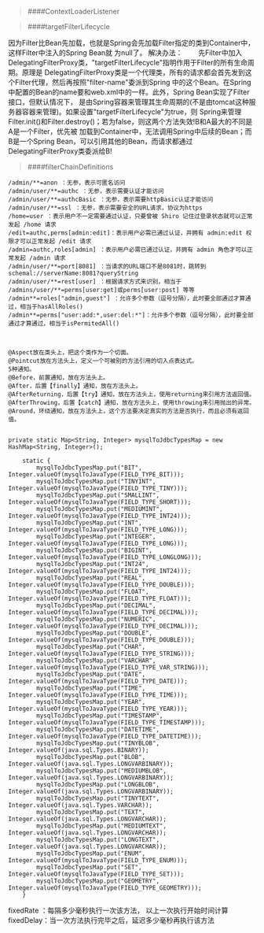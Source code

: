 >####ContextLoaderListener


>####targetFilterLifecycle

因为Filter比Bean先加载，也就是Spring会先加载Filter指定的类到Container中，这样Filter中注入的Spring Bean就 
为null了。 
解决办法： 
  先Filter中加入DelegatingFilterProxy类，"targetFilterLifecycle"指明作用于Filter的所有生命周期。原理是 
DelegatingFilterProxy类是一个代理类，所有的请求都会首先发到这个Filter代理，然后再按照"filter-name"委派到Spring 
中的这个Bean。在Spring中配置的Bean的name要和web.xml中的一样。此外，Spring Bean实现了Filter接口，但默认情况下， 
是由Spring容器来管理其生命周期的(不是由tomcat这种服务器容器来管理)。如果设置"targetFilterLifecycle"为true，则 
Spring来管理Filter.init()和Filter.destroy()；若为false，则这两个方法失效!B和A最大的不同是A是一个Filter，优先被 
加载到Container中，无法调用Spring中后续的Bean；而B是一个Spring Bean，可以引用其他的Bean，而请求都通过 
DelegatingFilterProxy类委派给B!

>####filterChainDefinitions
  
    /admin/**=anon ：无参，表示可匿名访问
    /admin/user/**=authc ：无参，表示需要认证才能访问
    /admin/user/**=authcBasic ：无参，表示需要httpBasic认证才能访问
    /admin/user/**=ssl ：无参，表示需要安全的URL请求，协议为https
    /home=user ：表示用户不一定需要通过认证，只要曾被 Shiro 记住过登录状态就可以正常发起 /home 请求
    /edit=authc,perms[admin:edit]：表示用户必需已通过认证，并拥有 admin:edit 权限才可以正常发起 /edit 请求
    /admin=authc,roles[admin] ：表示用户必需已通过认证，并拥有 admin 角色才可以正常发起 /admin 请求
    /admin/user/**=port[8081] ：当请求的URL端口不是8081时，跳转到schemal://serverName:8081?queryString
    /admin/user/**=rest[user] ：根据请求方式来识别，相当于 /admins/user/**=perms[user:get]或perms[user:post] 等等
    /admin**=roles["admin,guest"] ：允许多个参数（逗号分隔），此时要全部通过才算通过，相当于hasAllRoles()
    /admin**=perms["user:add:*,user:del:*"]：允许多个参数（逗号分隔），此时要全部通过才算通过，相当于isPermitedAll()


    
    @Aspect放在类头上，把这个类作为一个切面。
    @Pointcut放在方法头上，定义一个可被别的方法引用的切入点表达式。
    5种通知。
    @Before，前置通知，放在方法头上。
    @After，后置【finally】通知，放在方法头上。
    @AfterReturning，后置【try】通知，放在方法头上，使用returning来引用方法返回值。
    @AfterThrowing，后置【catch】通知，放在方法头上，使用throwing来引用抛出的异常。
    @Around，环绕通知，放在方法头上，这个方法要决定真实的方法是否执行，而且必须有返回值。
    
    
    private static Map<String, Integer> mysqlToJdbcTypesMap = new HashMap<String, Integer>();
     
        static {
            mysqlToJdbcTypesMap.put("BIT", Integer.valueOf(mysqlToJavaType(FIELD_TYPE_BIT)));
            mysqlToJdbcTypesMap.put("TINYINT", Integer.valueOf(mysqlToJavaType(FIELD_TYPE_TINY)));
            mysqlToJdbcTypesMap.put("SMALLINT", Integer.valueOf(mysqlToJavaType(FIELD_TYPE_SHORT)));
            mysqlToJdbcTypesMap.put("MEDIUMINT", Integer.valueOf(mysqlToJavaType(FIELD_TYPE_INT24)));
            mysqlToJdbcTypesMap.put("INT", Integer.valueOf(mysqlToJavaType(FIELD_TYPE_LONG)));
            mysqlToJdbcTypesMap.put("INTEGER", Integer.valueOf(mysqlToJavaType(FIELD_TYPE_LONG)));
            mysqlToJdbcTypesMap.put("BIGINT", Integer.valueOf(mysqlToJavaType(FIELD_TYPE_LONGLONG)));
            mysqlToJdbcTypesMap.put("INT24", Integer.valueOf(mysqlToJavaType(FIELD_TYPE_INT24)));
            mysqlToJdbcTypesMap.put("REAL", Integer.valueOf(mysqlToJavaType(FIELD_TYPE_DOUBLE)));
            mysqlToJdbcTypesMap.put("FLOAT", Integer.valueOf(mysqlToJavaType(FIELD_TYPE_FLOAT)));
            mysqlToJdbcTypesMap.put("DECIMAL", Integer.valueOf(mysqlToJavaType(FIELD_TYPE_DECIMAL)));
            mysqlToJdbcTypesMap.put("NUMERIC", Integer.valueOf(mysqlToJavaType(FIELD_TYPE_DECIMAL)));
            mysqlToJdbcTypesMap.put("DOUBLE", Integer.valueOf(mysqlToJavaType(FIELD_TYPE_DOUBLE)));
            mysqlToJdbcTypesMap.put("CHAR", Integer.valueOf(mysqlToJavaType(FIELD_TYPE_STRING)));
            mysqlToJdbcTypesMap.put("VARCHAR", Integer.valueOf(mysqlToJavaType(FIELD_TYPE_VAR_STRING)));
            mysqlToJdbcTypesMap.put("DATE", Integer.valueOf(mysqlToJavaType(FIELD_TYPE_DATE)));
            mysqlToJdbcTypesMap.put("TIME", Integer.valueOf(mysqlToJavaType(FIELD_TYPE_TIME)));
            mysqlToJdbcTypesMap.put("YEAR", Integer.valueOf(mysqlToJavaType(FIELD_TYPE_YEAR)));
            mysqlToJdbcTypesMap.put("TIMESTAMP", Integer.valueOf(mysqlToJavaType(FIELD_TYPE_TIMESTAMP)));
            mysqlToJdbcTypesMap.put("DATETIME", Integer.valueOf(mysqlToJavaType(FIELD_TYPE_DATETIME)));
            mysqlToJdbcTypesMap.put("TINYBLOB", Integer.valueOf(java.sql.Types.BINARY));
            mysqlToJdbcTypesMap.put("BLOB", Integer.valueOf(java.sql.Types.LONGVARBINARY));
            mysqlToJdbcTypesMap.put("MEDIUMBLOB", Integer.valueOf(java.sql.Types.LONGVARBINARY));
            mysqlToJdbcTypesMap.put("LONGBLOB", Integer.valueOf(java.sql.Types.LONGVARBINARY));
            mysqlToJdbcTypesMap.put("TINYTEXT", Integer.valueOf(java.sql.Types.VARCHAR));
            mysqlToJdbcTypesMap.put("TEXT", Integer.valueOf(java.sql.Types.LONGVARCHAR));
            mysqlToJdbcTypesMap.put("MEDIUMTEXT", Integer.valueOf(java.sql.Types.LONGVARCHAR));
            mysqlToJdbcTypesMap.put("LONGTEXT", Integer.valueOf(java.sql.Types.LONGVARCHAR));
            mysqlToJdbcTypesMap.put("ENUM", Integer.valueOf(mysqlToJavaType(FIELD_TYPE_ENUM)));
            mysqlToJdbcTypesMap.put("SET", Integer.valueOf(mysqlToJavaType(FIELD_TYPE_SET)));
            mysqlToJdbcTypesMap.put("GEOMETRY", Integer.valueOf(mysqlToJavaType(FIELD_TYPE_GEOMETRY)));
        }


fixedRate ：每隔多少毫秒执行一次该方法， 以上一次执行开始时间计算
fixedDelay：当一次方法执行完毕之后，延迟多少毫秒再执行该方法